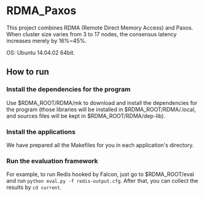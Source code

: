 # RDMA_Paxos

This project combines RDMA (Remote Direct Memory Access) and Paxos. When cluster size varies from 3 to 17 nodes, the consensus latency increases merely by 16%~45%.  

OS: Ubuntu 14.04.02 64bit.  
  
## How to run
### Install the dependencies for the program
Use $RDMA_ROOT/RDMA/mk to download and install the dependencies for the program (those libraries will be installed in $RDMA_ROOT/RDMA/.local, and sources files will be kept in $RDMA_ROOT/RDMA/dep-lib).
### Install the applications
We have prepared all the Makefiles for you in each application's directory.
### Run the evaluation framework
For example, to run Redis hooked by Falcon, just go to $RDMA_ROOT/eval and run `python eval.py -f redis-output.cfg`. After that, you can collect the results by `cd current`.


